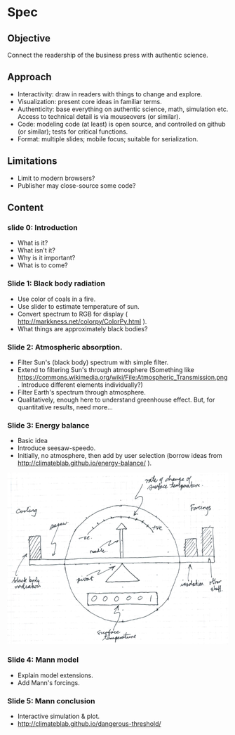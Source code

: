 # Spec

## Objective

Connect the readership of the business press with authentic science.

## Approach

* Interactivity: draw in readers with things to change and explore.
* Visualization: present core ideas in familiar terms.
* Authenticity: base everything on authentic science, math,
  simulation etc. Access to technical detail is via mouseovers (or
  similar).
* Code: modeling code (at least) is open source, and controlled on
  github (or similar); tests for critical functions.
* Format: multiple slides; mobile focus; suitable for serialization.

## Limitations

* Limit to modern browsers?
* Publisher may close-source some code?

## Content

### slide 0: Introduction

* What is it?
* What isn't it?
* Why is it important?
* What is to come?


### Slide 1: Black body radiation

* Use color of coals in a fire.
* Use slider to estimate temperature of sun.
* Convert spectrum to RGB for display ( http://markkness.net/colorpy/ColorPy.html ).
* What things are approximately black bodies?

### Slide 2: Atmospheric absorption.

* Filter Sun's (black body) spectrum with simple filter.
* Extend to filtering Sun's through atmosphere (Something like
  https://commons.wikimedia.org/wiki/File:Atmospheric_Transmission.png. Introduce
  different elements individually?)
* Filter Earth's spectrum through atmosphere.
* Qualitatively, enough here to understand greenhouse effect. But,
  for quantitative results, need more...

### Slide 3: Energy balance

* Basic idea
* Introduce seesaw-speedo.
* Initially, no atmosphere, then add by user selection (borrow
  ideas from http://climateblab.github.io/energy-balance/ ).

![](https://github.com/haulashore/mann-threshold/blob/master/seesaw_speedo.png "Seesaw speedo")


### Slide 4: Mann model

* Explain model extensions.
* Add Mann's forcings.

### Slide 5: Mann conclusion

* Interactive simulation & plot.
* http://climateblab.github.io/dangerous-threshold/
